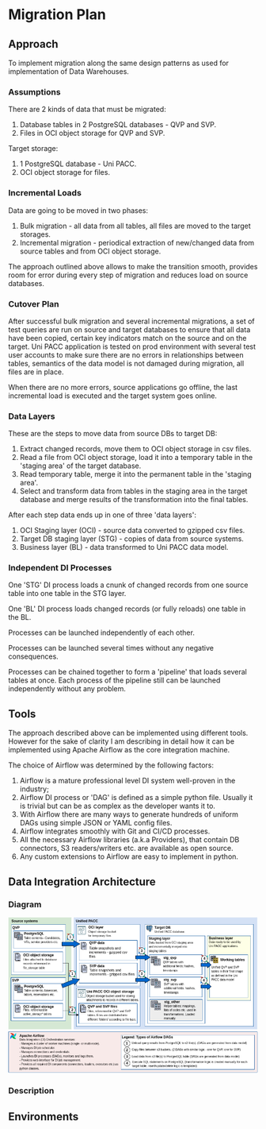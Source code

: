 Migration Plan
===============

Approach
---------

To implement migration along the same design patterns as used for
implementation of Data Warehouses.

### Assumptions ###

There are 2 kinds of data that must be migrated:

1. Database tables in 2 PostgreSQL databases - QVP and SVP.
2. Files in OCI object storage for QVP and SVP.

Target storage:

1. 1 PostgreSQL database - Uni PACC.
2. OCI object storage for files.

### Incremental Loads ###

Data are going to be moved in two phases:

1. Bulk migration - all data from all tables, all files are moved to the target storages.
2. Incremental migration - periodical extraction of new/changed data
   from source tables and from OCI object storage.

The approach outlined above allows to make the transition smooth,
provides room for error during every step of migration and
reduces load on source databases.

### Cutover Plan ###

After successful bulk migration and several incremental migrations, 
a set of test queries are run on source and target databases to ensure that
all data have been copied, certain key indicators match on the source and on the target.
Uni PACC application is tested on prod environment with several test user accounts
to make sure there are no errors in relationships between tables, semantics of the data model is not
damaged during migration, all files are in place.

When there are no more errors, source applications go offline,
the last incremental load is executed and the target system goes online.

### Data Layers ###

These are the steps to move data from source DBs to target DB:

1. Extract changed records, move them to OCI object storage in csv files.
2. Read a file from OCI object storage, load it into a temporary table in the 'staging area'
   of the target database.
3. Read temporary table, merge it into the permanent table in the 'staging area'.
3. Select and transform data from tables in the staging area in the target database and
   merge results of the transformation into the final tables.

After each step data ends up in one of three 'data layers':

1. OCI Staging layer (OCI) - source data converted to gzipped csv files.
2. Target DB staging layer (STG)  - copies of data from source systems.
3. Business layer (BL) - data transformed to Uni PACC data model.

### Independent DI Processes ###

One 'STG' DI process loads a cnunk of changed records from one source table
into one table in the STG layer.

One 'BL' DI process loads changed records (or fully reloads)
one table in the BL.

Processes can be launched independently of each other.

Processes can be launched several times without any negative consequences.

Processes can be chained together to form a 'pipeline' that loads
several tables at once. Each process of the pipeline still can be launched
independently without any problem.

Tools
------

The approach described above can be implemented using different tools.
However for the sake of clarity I am describing in detail
how it can be implemented using Apache Airflow as the core integration machine.

The choice of Airflow was determined by the following factors:

1. Airflow is a mature professional level DI system well-proven in the industry;
2. Airflow DI process or 'DAG' is defined as a simple python file. Usually
   it is trivial but can be as complex as the developer wants it to.
3. With Airflow there are many ways to generate hundreds of uniform DAGs using simple
   JSON or YAML config files.
4. Airflow integrates smoothly with Git and CI/CD processes.
5. All the necessary Airflow libraries (a.k.a Providers), that contain
   DB connectors, S3 readers/writers etc. are available as open source.
6. Any custom extensions to Airflow are easy to implement in python.

Data Integration Architecture
------------------------------

### Diagram ###

![Migration Architecture Diagram](img/data-migr-arch.png)

### Description ###


Environments
-------------


